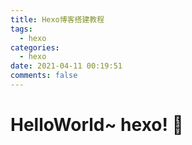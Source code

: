 ```yaml
---
title: Hexo博客搭建教程
tags:
  - hexo
categories:
  - hexo
date: 2021-04-11 00:19:51
comments: false
---
```


# HelloWorld~ hexo! 🥃

